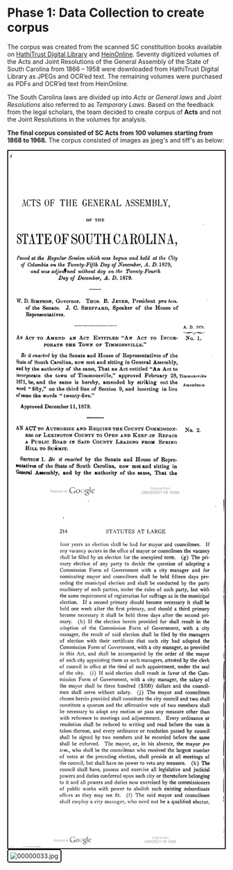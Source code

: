# Phase 1: Data Collection to create corpus

The corpus was created from the scanned SC constituition books available on [HathiTrust Digital Library](https://www.hathitrust.org/) and [HeinOnline](https://heinonline.org/HOL/Welcome). Seventy digitized volumes of the Acts and Joint Resolutions of the General Assembly of the State of South Carolina from 1866 – 1958 were downloaded from HathiTrust Digital Library as JPEGs and OCR’ed text. The remaining volumes were purchased as PDFs and OCR’ed text from HeinOnline.  

The South Carolina laws are divided up into *Acts or General laws* and *Joint Resolutions* also referred to as *Temporary Laws*. Based on the feedback from the legal scholars, the team decided to create corpus of **Acts** and not the Joint Resolutions in the volumes for analysis. 

**The final corpus consisted of SC Acts from 100 volumes starting from 1868 to 1968.**
The corpus consisted of images as jpeg's and tiff's as below:
<div style="border: 2px solid black; display: inline-block;">
  <img src="00053.jpg" alt="page1"  width="500" height="800">
  <img src="00198.jpg" alt="page2" width="500" height="800">
</div>


<img src="image.jpg" alt="00000033.jpg" style="border: 2px solid black; border-radius: 5px; padding: 5px;">
